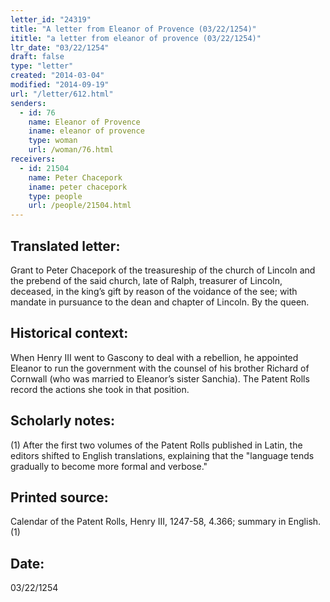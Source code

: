 ```yaml
---
letter_id: "24319"
title: "A letter from Eleanor of Provence (03/22/1254)"
ititle: "a letter from eleanor of provence (03/22/1254)"
ltr_date: "03/22/1254"
draft: false
type: "letter"
created: "2014-03-04"
modified: "2014-09-19"
url: "/letter/612.html"
senders:
  - id: 76
    name: Eleanor of Provence
    iname: eleanor of provence
    type: woman
    url: /woman/76.html
receivers:
  - id: 21504
    name: Peter Chacepork
    iname: peter chacepork
    type: people
    url: /people/21504.html
---
```

<h2> Translated letter:</h2>Grant to Peter Chacepork of the treasureship of the church of Lincoln and the prebend of the said church, late of Ralph, treasurer of Lincoln, deceased, in the king’s gift by reason of the voidance of the see; with mandate in pursuance to the dean and chapter of Lincoln.
By the queen.
<h2 class="mt-4"> Historical context:</h2>When Henry III went to Gascony to deal with a rebellion, he appointed Eleanor to run the government with the counsel of his brother Richard of Cornwall (who was married to Eleanor’s sister Sanchia). The Patent Rolls record the actions she took in that position.
<h2 class="mt-4"> Scholarly notes:</h2>(1) After the first two volumes of the Patent Rolls published in Latin, the editors shifted to English translations, explaining that the "language tends gradually to become more formal and verbose."
<h2 class="mt-4"> Printed source:</h2>Calendar of the Patent Rolls, Henry III, 1247-58, 4.366; summary in English.(1)
<h2 class="mt-4"> Date:</h2>03/22/1254